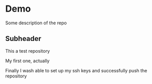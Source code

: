 # Demo

Some description of the repo

## Subheader

This a test repository

My first one, actually

Finally I wash able to set up my ssh keys and successfully push the repository 